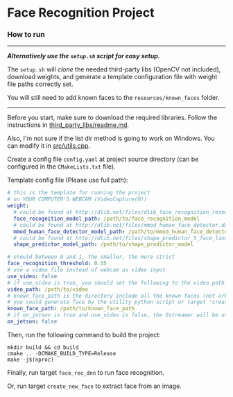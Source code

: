 # Face Recognition Project

### How to run

---------------------------------------------

***Alternatively use the `setup.sh` script for easy setup.***

The `setup.sh` will *clone* the needed third-party libs (OpenCV not included), download weights, and generate a template configuration file with weight file paths correctly set.

You will still need to add known faces to the `resources/known_faces` folder.

---------------------------------------------

Before you start, make sure to download the required libraries. Follow the instructions in [third_party_libs/readme.md](third_party_libs/readme.md).

Also, I'm not sure if the list dir method is going to work on Windows. You can modify it in [src/utils.cpp](src/utils.cpp).

Create a config file `config.yaml` at project source directory (can be configured in the `CMakeLists.txt` file).

Template config file (Please use full path):

```yaml
# this is the template for running the project
# on YOUR COMPUTER'S WEBCAM (VideoCapture(0))
weight:
  # could be found at http://dlib.net/files/dlib_face_recognition_resnet_model_v1.dat.bz2, unzip before use
  face_recognition_model_path: /path/to/face_recognition_model
  # could be found at http://dlib.net/files/mmod_human_face_detector.dat.bz2, unzip before use
  mmod_human_face_detector_model_path: /path/to/mmod_human_face_detector_model
  # could be found at http://dlib.net/files/shape_predictor_5_face_landmarks.dat.bz2, unzip before use
  shape_predictor_model_path: /path/to/shape_predictor_model

# should between 0 and 1, the smaller, the more strict
face_recognition_threshold: 0.35
# use a video file instead of webcam as video input
use_video: false
# if use_video is true, you should set the following to the video path
video_path: /path/to/video
# known_face_path is the directory include all the known faces (not arbitrary image with face), i.e. ["name1.png", "name2.png", ...]
# you could generate face by the utility python script or target "create_new_face"
known_face_path: /path/to/known_face_path
# if on_jetson is true and use_video is false, the Gstreamer will be used to capture video on Jetson Nano
on_jetson: false
```

Then, run the following command to build the project:

```shell
mkdir build && cd build
cmake .. -DCMAKE_BUILD_TYPE=Release
make -j$(nproc)
```

Finally, run target `face_rec_dnn` to run face recognition.

Or, run target `create_new_face` to extract face from an image.

